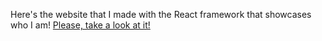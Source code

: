 Here's the website that I made with the React framework that showcases who I am! 
[Please, take a look at it!](https://psull.herokuapp.com)

